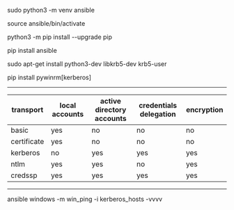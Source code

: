 sudo python3 -m venv ansible

source ansible/bin/activate

python3 -m pip install --upgrade pip

pip install ansible

sudo apt-get install python3-dev libkrb5-dev krb5-user

pip install pywinrm[kerberos]

--------------------------------------------------------------------------------------------------
| transport   | local accounts | active directory accounts | credentials delegation | encryption |
|-------------|----------------|---------------------------|------------------------|------------|
| basic       | yes            | no                        | no                     | no         |
| certificate | yes            | no                        | no                     | no         |
| kerberos    | no             | yes                       | yes                    | yes        |
| ntlm        | yes            | yes                       | no                     | yes        |
| credssp     | yes            | yes                       | yes                    | yes        |
--------------------------------------------------------------------------------------------------

ansible windows -m win_ping -i kerberos_hosts -vvvv
